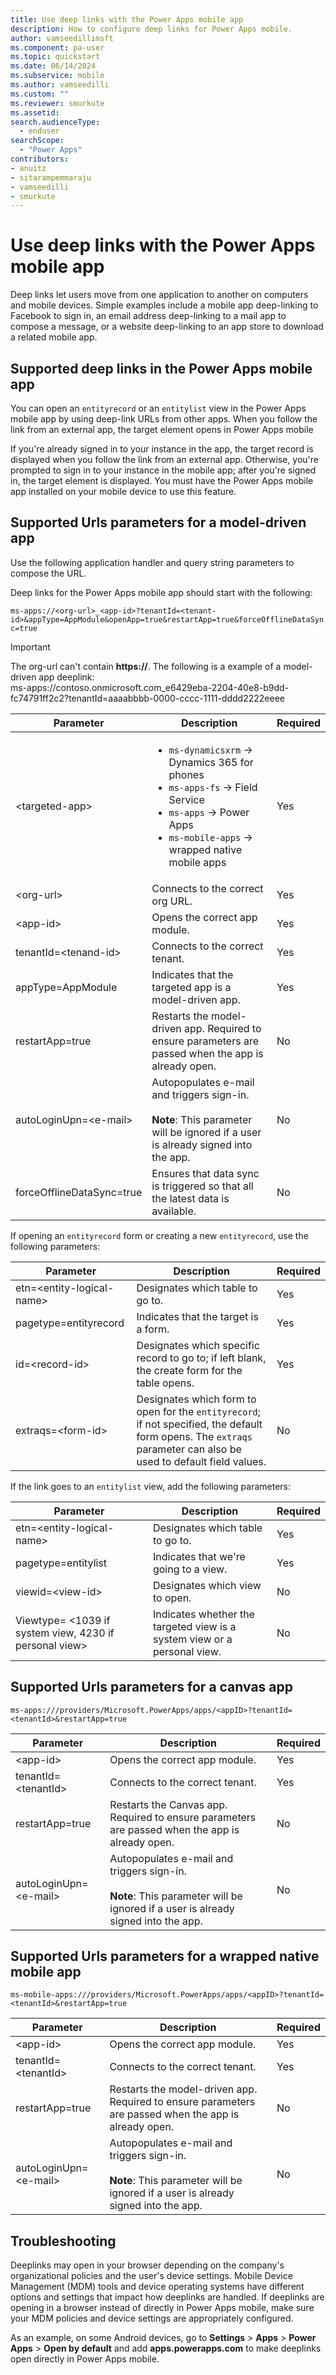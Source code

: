 ```yaml
---
title: Use deep links with the Power Apps mobile app
description: How to configure deep links for Power Apps mobile.
author: vamseedillimsft
ms.component: pa-user
ms.topic: quickstart
ms.date: 06/14/2024
ms.subservice: mobile
ms.author: vamseedilli
ms.custom: ""
ms.reviewer: smurkute
ms.assetid: 
search.audienceType: 
  - enduser
searchScope:
  - "Power Apps"
contributors:
- anuitz
- sitarampemmaraju
- vamseedilli
- smurkute
---
```


# Use deep links with the Power Apps mobile app

Deep links let users move from one application to another on computers and mobile devices. Simple examples include a mobile app deep-linking to Facebook to sign in, an email address deep-linking to a mail app to compose a message, or a website deep-linking to an app store to download a related mobile app. 

## Supported deep links in the Power Apps mobile app

You can open an `entityrecord` or an `entitylist` view in the Power Apps mobile app by using deep-link URLs from other apps. When you follow the link from an external app, the target element opens in Power Apps mobile

If you're already signed in to your instance in the app, the target record is displayed when you follow the link from an external app. Otherwise, you're prompted to sign in to your instance in the mobile app; after you're signed in, the target element is displayed. You must have the Power Apps mobile app installed on your mobile device to use this feature.

## Supported Urls parameters for a model-driven app

Use the following application handler and query string parameters to compose the URL.

Deep links for the Power Apps mobile app should start with the following:

```ms-apps://<org-url>_<app-id>?tenantId=<tenant-id>&appType=AppModule&openApp=true&restartApp=true&forceOfflineDataSync=true```

> [!IMPORTANT]
> The org-url can't contain **https://**. The following is a example of a model-driven app deeplink: <br>
> ms-apps://contoso.onmicrosoft.com_e6429eba-2204-40e8-b9dd-fc74791ff2c2?tenantId=aaaabbbb-0000-cccc-1111-dddd2222eeee

| **Parameter**        | **Description**                                                              | **Required**|
|----------------------|------------------------------------------------------------------------------|-------------|
| &lt;targeted-app&gt; | <ul><li>`ms-dynamicsxrm` -> Dynamics 365 for phones</li><li> `ms-apps-fs` -> Field Service</li><li>`ms-apps` -> Power Apps</li><li>`ms-mobile-apps` -> wrapped native mobile apps</li>                                                                     | Yes|
| &lt;org-url&gt;      | Connects to the correct org URL.                                              | Yes|
| &lt;app-id&gt;       | Opens the correct app module.                                                 | Yes|
| tenantId=&lt;tenand-id&gt;             | Connects to the correct tenant.                                               | Yes|
|appType=AppModule     | Indicates that the targeted app is a model-driven app.                                                 | Yes|
| restartApp=true      | Restarts the model-driven app. Required to ensure parameters are passed when the app is already open. | No |
| autoLoginUpn=&lt;e-mail&gt;      | Autopopulates e-mail and triggers sign-in. <br><br>**Note**: This parameter will be ignored if a user is already signed into the app. | No|
| forceOfflineDataSync=true | Ensures that data sync is triggered so that all the latest data is available. | No|


If opening an `entityrecord` form or creating a new `entityrecord`, use the following parameters:

| **Parameter**                       | **Description**                                                                                            | **Required**|
|---------------------------------|--------------------------------------------------------------------------------------------------------|-------------|
| etn=&lt;entity-logical-name&gt; | Designates which table to go to.                                                                 | Yes|
| pagetype=entityrecord           | Indicates that the target is a form.    | Yes|
| id=&lt;record-id&gt;            | Designates which specific record to go to; if left blank, the create form for the table opens. | Yes|
| extraqs=&lt;form-id&gt;         | Designates which form to open for the `entityrecord`; if not specified, the default form opens. The `extraqs` parameter can also be used to default field values.        |  No|

If the link goes to an `entitylist` view, add the following parameters:

| **Parameter**                                                | **Description**                                                     | **Required**|
|--------------------------------------------------------------|---------------------------------------------------------------------|-------------|
| etn=&lt;entity-logical-name&gt;                              | Designates which table to go to.                              | Yes|
| pagetype=entitylist                                          | Indicates that we're going to a view.                               | Yes|
| viewid=&lt;view-id&gt;                                       | Designates which view to open.                                       | No|
| Viewtype= &lt;1039 if system view, 4230 if personal view&gt; | Indicates whether the targeted view is a system view or a personal view. | No|

## Supported Urls parameters for a canvas app
  
```ms-apps:///providers/Microsoft.PowerApps/apps/<appID>?tenantId=<tenantId>&restartApp=true```

| **Parameter**        | **Description**                                                                              | **Required**|
|----------------------|----------------------------------------------------------------------------------------------|-------------|
| &lt;app-id&gt;       | Opens the correct app module.                                                                 | Yes|
| tenantId=&lt;tenantId&gt;     | Connects to the correct tenant.                                                               | Yes|
| restartApp=true      |  Restarts the Canvas app. Required to ensure parameters are passed when the app is already open. | No|
| autoLoginUpn=&lt;e-mail&gt;      | Autopopulates e-mail and triggers sign-in. <br><br>**Note**: This parameter will be ignored if a user is already signed into the app. | No|

  ## Supported Urls parameters for a wrapped native mobile app
  
 ```ms-mobile-apps:///providers/Microsoft.PowerApps/apps/<appID>?tenantId=<tenantId>&restartApp=true```

| **Parameter**        | **Description**                                                                              |**Required**|
|----------------------|----------------------------------------------------------------------------------------------|-------------|
| &lt;app-id&gt;       | Opens the correct app module.                                                                 | Yes|
| tenantId=&lt;tenantId&gt;     | Connects to the correct tenant.                                                              | Yes|
| restartApp=true      |  Restarts the model-driven app. Required to ensure parameters are passed when the app is already open. | No|
| autoLoginUpn=&lt;e-mail&gt;      | Autopopulates e-mail and triggers sign-in. <br><br>**Note**: This parameter will be ignored if a user is already signed into the app.|   No|

## Troubleshooting

Deeplinks may open in your browser depending on the company's organizational policies and the user's device settings. Mobile Device Management (MDM) tools and device operating systems have different options and settings that impact how deeplinks are handled. If deeplinks are opening in a browser instead of directly in Power Apps mobile, make sure your MDM policies and device settings are appropriately configured. 

As an example, on some Android devices, go to **Settings** > **Apps** > **Power Apps** > **Open by default** and add **apps.powerapps.com** to make deeplinks open directly in Power Apps mobile.
